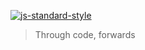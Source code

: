 [![js-standard-style](https://img.shields.io/badge/code%20style-standard-brightgreen.svg)](https://github.com/feross/standard)

> Through code, forwards